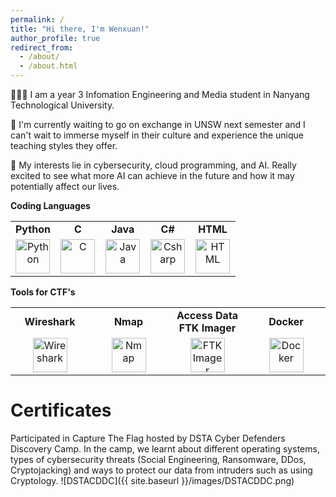 ```yaml
---
permalink: /
title: "Hi there, I'm Wenxuan!"
author_profile: true
redirect_from: 
  - /about/
  - /about.html
---
```


👩🏻‍💻 I am a year 3 Infomation Engineering and Media student in Nanyang Technological University.

🐨 I'm currently waiting to go on exchange in UNSW next semester and I can't wait to immerse myself in their culture and experience the unique teaching styles they offer. 

🔎 My interests lie in cybersecurity, cloud programming, and AI. Really excited to see what more AI can achieve in the future and how it may potentially affect our lives.

**Coding Languages**

<table style="width:100%; border-collapse: collapse;">
  <tr>
    <td style="width:20%; text-align: center;"><strong>Python</strong></td>
    <td style="width:20%; text-align: center;"><strong>C</strong></td>
    <td style="width:20%; text-align: center;"><strong>Java</strong></td>
    <td style="width:20%; text-align: center;"><strong>C#</strong></td>
    <td style="width:20%; text-align: center;"><strong>HTML</strong></td>
  </tr>
  <tr>
    <td style="width:20%; text-align: center;"><img src='/aboutme/images/python.jpg' title="Python" alt="Python" width="55" height="55"/></td>
    <td style="width:20%; text-align: center;"><img src='/aboutme/images/C.png' title="C" alt="C" width="55" height="55"/></td>
    <td style="width:20%; text-align: center;"><img src='/aboutme/images/java.png' title="Java" alt="Java" width="55" height="55"/></td>
    <td style="width:20%; text-align: center;"><img src='/aboutme/images/Csharp.png' title="Csharp" alt="Csharp" width="55" height="55"/></td>
    <td style="width:20%; text-align: center;"><img src='/aboutme/images/HTML.png' title="HTML" alt="HTML" width="55" height="55"/></td>
  </tr>
</table>

**Tools for CTF's**
<table style="width:100%; border-collapse: collapse;">
  <tr>
    <td style="width:25%; text-align: center;"><strong>Wireshark</strong></td>
    <td style="width:25%; text-align: center;"><strong>Nmap</strong></td>
    <td style="width:25%; text-align: center;"><strong>Access Data FTK Imager</strong></td>
    <td style="width:25%; text-align: center;"><strong>Docker</strong></td>
  </tr>
  <tr>
    <td style="width:25%; text-align: center;"><img src='/aboutme/images/wireshark.png' title="Wireshark" alt="Wireshark" width="55" height="55"/></td>
    <td style="width:25%; text-align: center;"><img src='/aboutme/images/nmap.png' title="Nmap" alt="Nmap" width="55" height="55"/></td>
    <td style="width:25%; text-align: center;"><img src='/aboutme/images/FTKImager.png' title="FTK Imager" alt="FTK Imager" width="55" height="55"/></td>
    <td style="width:25%; text-align: center;"><img src='/aboutme/images/Docker.png' title="Docker" alt="Docker" width="55" height="55"/></td>
  </tr>
</table>

Certificates
======
Participated in Capture The Flag hosted by DSTA Cyber Defenders Discovery Camp. In the camp, we learnt about different operating systems, types of cybersecurity threats (Social Engineering, Ransomware, DDos, Cryptojacking) and ways to protect our data from intruders such as using Cryptology.
![DSTACDDC]({{ site.baseurl }}/images/DSTACDDC.png)
